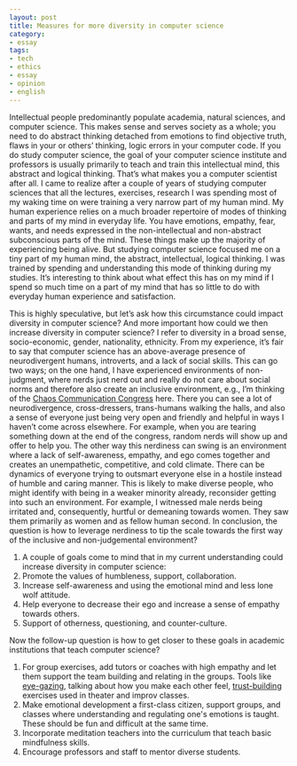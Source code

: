 ```yaml
---
layout: post
title: Measures for more diversity in computer science
category:
- essay
tags:
- tech
- ethics
- essay
- opinion
- english
---
```


Intellectual people predominantly populate academia, natural sciences, and computer science. This makes sense and serves society as a whole; you need to do abstract thinking detached from emotions to find objective truth, flaws in your or others’ thinking, logic errors in your computer code. If you do study computer science, the goal of your computer science institute and professors is usually primarily to teach and train this intellectual mind, this abstract and logical thinking. That’s what makes you a computer scientist after all. I came to realize after a couple of years of studying computer sciences that all the lectures, exercises, research I was spending most of my waking time on were training a very narrow part of my human mind. My human experience relies on a much broader repertoire of modes of thinking and parts of my mind in everyday life. You have emotions, empathy, fear, wants, and needs expressed in the non-intellectual and non-abstract subconscious parts of the mind. These things make up the majority of experiencing being alive. But studying computer science focused me on a tiny part of my human mind, the abstract, intellectual, logical thinking. I was trained by spending and understanding this mode of thinking during my studies. It’s interesting to think about what effect this has on my mind if I spend so much time on a part of my mind that has so little to do with everyday human experience and satisfaction.

<!--more-->

This is highly speculative, but let’s ask how this circumstance could impact diversity in computer science? And more important how could we then increase diversity in computer science? I refer to diversity in a broad sense, socio-economic, gender, nationality, ethnicity. From my experience, it’s fair to say that computer science has an above-average presence of neurodivergent humans, introverts, and a lack of social skills. This can go two ways; on the one hand, I have experienced environments of non-judgment, where nerds just nerd out and really do not care about social norms and therefore also create an inclusive environment, e.g., I’m thinking of the [Chaos Communication Congress](https://en.wikipedia.org/wiki/Chaos_Communication_Congress) here. There you can see a lot of neurodivergence, cross-dressers, trans-humans walking the halls, and also a sense of everyone just being very open and friendly and helpful in ways I haven’t come across elsewhere. For example, when you are tearing something down at the end of the congress, random nerds will show up and offer to help you. The other way this nerdiness can swing is an environment where a lack of self-awareness, empathy, and ego comes together and creates an unempathetic, competitive, and cold climate. There can be dynamics of everyone trying to outsmart everyone else in a hostile instead of humble and caring manner. This is likely to make diverse people, who might identify with being in a weaker minority already, reconsider getting into such an environment. For example, I witnessed male nerds being irritated and, consequently, hurtful or demeaning towards women. They saw them primarily as women and as fellow human second. In conclusion, the question is how to leverage nerdiness to tip the scale towards the first way of the inclusive and non-judgemental environment?

1. A couple of goals come to mind that in my current understanding could increase diversity in computer science:
2. Promote the values of humbleness, support, collaboration.
3. Increase self-awareness and using the emotional mind and less lone wolf attitude.
4. Help everyone to decrease their ego and increase a sense of empathy towards others.
5. Support of otherness, questioning, and counter-culture.

Now the follow-up question is how to get closer to these goals in academic institutions that teach computer science?

1. For group exercises, add tutors or coaches with high empathy and let them support the team building and relating in the groups. Tools like [eye-gazing](https://en.wikipedia.org/wiki/Eye_contact), talking about how you make each other feel, [trust-building](http://dramaclassnow.com/?tag=trust-exercises) exercises used in theater and improv classes.
2. Make emotional development a first-class citizen, support groups, and classes where understanding and regulating one's emotions is taught. These should be fun and difficult at the same time.
3. Incorporate meditation teachers into the curriculum that teach basic mindfulness skills.
4. Encourage professors and staff to mentor diverse students.